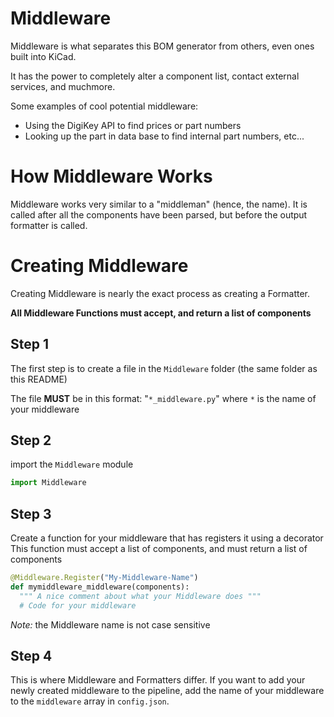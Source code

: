 # Middleware
Middleware is what separates this BOM generator from others, even ones built into
KiCad.

It has the power to completely alter a component list, contact external services, and muchmore.

Some examples of cool potential middleware:
- Using the DigiKey API to find prices or part numbers
- Looking up the part in data base to find internal part numbers, etc...


# How Middleware Works
Middleware works very similar to a "middleman" (hence, the name). It is called after
all the components have been parsed, but before the output formatter is called.


# Creating Middleware
Creating Middleware is nearly the exact process as creating a Formatter.

**All Middleware Functions must accept, and return a list of components**

## Step 1
The first step is to create a file in the `Middleware` folder (the same folder as this README)

The file **MUST** be in this format: "`*_middleware.py`" where `*` is the name of your middleware

## Step 2
import the `Middleware` module

```py
import Middleware
```

## Step 3
Create a function for your middleware that has registers it using a decorator
This function must accept a list of components, and must return a list of components

```py
@Middleware.Register("My-Middleware-Name")
def mymiddleware_middleware(components):
  """ A nice comment about what your Middleware does """
  # Code for your middleware
```

*Note:* the Middleware name is not case sensitive

## Step 4
This is where Middleware and Formatters differ. If you want to add your newly created middleware to the pipeline, add the name of your middleware to the `middleware` array in `config.json`.